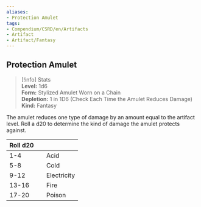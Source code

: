 ```yaml
---
aliases:
- Protection Amulet
tags:
- Compendium/CSRD/en/Artifacts
- Artifact
- Artifact/Fantasy
---
```


  
## Protection Amulet  
>[!info] Stats  
> **Level:** 1d6  
> **Form:** Stylized Amulet Worn on a Chain  
> **Depletion:** 1 in 1D6 (Check Each Time the Amulet Reduces Damage)  
> **Kind:** Fantasy
  
The amulet reduces one type of damage by an amount equal to the artifact level. Roll a d20 to determine the kind of damage the amulet protects against.  

|  Roll d20 &nbsp; &nbsp; |   |  
| ------------- | :----------- |  
| 1-4 | Acid |  
| 5-8 | Cold |  
| 9-12 | Electricity |  
| 13-16 | Fire |  
| 17-20 | Poison |